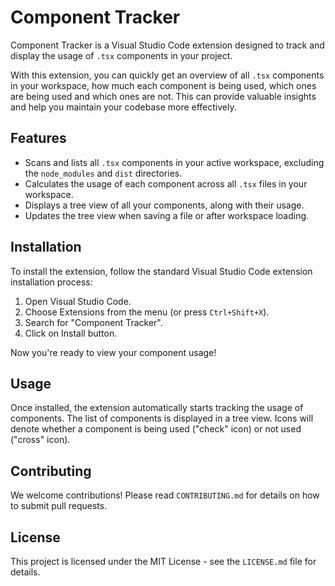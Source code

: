 # Component Tracker

Component Tracker is a Visual Studio Code extension designed to track and display the usage of `.tsx` components in your project. 

With this extension, you can quickly get an overview of all `.tsx` components in your workspace, how much each component is being used, which ones are being used and which ones are not. This can provide valuable insights and help you maintain your codebase more effectively.

## Features

- Scans and lists all `.tsx` components in your active workspace, excluding the `node_modules` and `dist` directories.
- Calculates the usage of each component across all `.tsx` files in your workspace.
- Displays a tree view of all your components, along with their usage.
- Updates the tree view when saving a file or after workspace loading.

## Installation

To install the extension, follow the standard Visual Studio Code extension installation process:

1. Open Visual Studio Code.
2. Choose Extensions from the menu (or press `Ctrl+Shift+X`).
3. Search for "Component Tracker".
4. Click on Install button.

Now you're ready to view your component usage!

## Usage

Once installed, the extension automatically starts tracking the usage of components. The list of components is displayed in a tree view. Icons will denote whether a component is being used ("check" icon) or not used ("cross" icon). 

## Contributing

We welcome contributions! Please read `CONTRIBUTING.md` for details on how to submit pull requests.

## License

This project is licensed under the MIT License - see the `LICENSE.md` file for details.